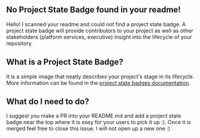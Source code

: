 ## No Project State Badge found in your readme!
Hello! I scanned your readme and could not find a project state badge. A project state badge will provide contributors to your project as well as other stakeholders (platform services, executive) insight into the lifecycle of your repository.
## What is a Project State Badge?
It is a simple image that neatly describes your project's stage in its lifecycle. More information can be found in the [project state badges documentation](https://github.com/bcgov/repomountie/blob/8b2ebdc9756819625a56f7a426c29f99b777ab1d/doc/state-badges.md).
## What do I need to do?
I suggest you make a PR into your README.md and add a project state badge near the top where it is easy for your users to pick it up :). Once it is merged feel free to close this issue. I will not open up a new one :)